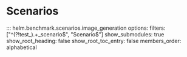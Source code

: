 # Scenarios

::: helm.benchmark.scenarios.image_generation
    options:
        filters: ["^(?!test_).+_scenario$", "Scenario$"]
        show_submodules: true
        show_root_heading: false
        show_root_toc_entry: false
        members_order: alphabetical
